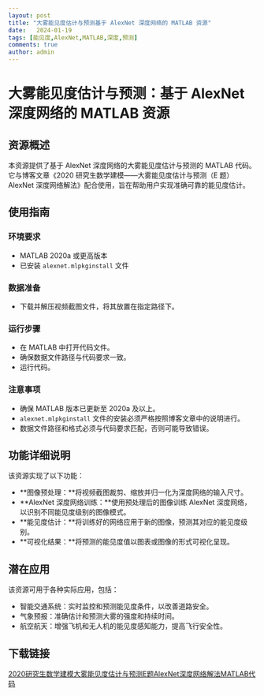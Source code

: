 ```yaml
---
layout: post
title: "大雾能见度估计与预测基于 AlexNet 深度网络的 MATLAB 资源"
date:   2024-01-19
tags: [能见度,AlexNet,MATLAB,深度,预测]
comments: true
author: admin
---
```

# 大雾能见度估计与预测：基于 AlexNet 深度网络的 MATLAB 资源

## 资源概述

本资源提供了基于 AlexNet 深度网络的大雾能见度估计与预测的 MATLAB 代码。它与博客文章《2020 研究生数学建模——大雾能见度估计与预测（E 题）AlexNet 深度网络解法》配合使用，旨在帮助用户实现准确可靠的能见度估计。

## 使用指南

### 环境要求

* MATLAB 2020a 或更高版本
* 已安装 `alexnet.mlpkginstall` 文件

### 数据准备

* 下载并解压视频截图文件，将其放置在指定路径下。

### 运行步骤

* 在 MATLAB 中打开代码文件。
* 确保数据文件路径与代码要求一致。
* 运行代码。

### 注意事项

* 确保 MATLAB 版本已更新至 2020a 及以上。
* `alexnet.mlpkginstall` 文件的安装必须严格按照博客文章中的说明进行。
* 数据文件路径和格式必须与代码要求匹配，否则可能导致错误。

## 功能详细说明

该资源实现了以下功能：

* **图像预处理：**将视频截图裁剪、缩放并归一化为深度网络的输入尺寸。
* **AlexNet 深度网络训练：**使用预处理后的图像训练 AlexNet 深度网络，以识别不同能见度级别的图像模式。
* **能见度估计：**将训练好的网络应用于新的图像，预测其对应的能见度级别。
* **可视化结果：**将预测的能见度值以图表或图像的形式可视化呈现。

## 潜在应用

该资源可用于各种实际应用，包括：

* 智能交通系统：实时监控和预测能见度条件，以改善道路安全。
* 气象预报：准确估计和预测大雾的强度和持续时间。
* 航空航天：增强飞机和无人机的能见度感知能力，提高飞行安全性。

## 下载链接

[2020研究生数学建模大雾能见度估计与预测E题AlexNet深度网络解法MATLAB代码](https://pan.quark.cn/s/90e69888796e)